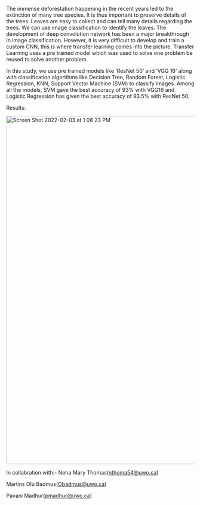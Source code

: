 The immense deforestation happening in the recent years led to the extinction of many tree species. It is thus important to preserve details of the trees. Leaves are easy to collect and can tell many details regarding the trees. We can use image classification to identify the leaves. The development of deep convolution network has been a major breakthrough in image classification. However, it is very difficult to develop and train a custom CNN, this is where transfer learning comes into the picture. Transfer Learning uses a pre trained model which was used to solve one problem be reused to solve another problem. 

In this study, we use pre trained models like ‘ResNet 50’ and ‘VGG 16’ along with classification algorithms like Decision Tree, Random Forest, Logistic Regression, KNN, Support Vector Machine (SVM) to classify images. Among all the models, SVM gave the best accuracy of 93% with VGG16 and Logistic Regression has given the best accuracy of 93.5% with ResNet 50.

Results:


<img width="934" alt="Screen Shot 2022-02-03 at 1 08 23 PM" src="https://user-images.githubusercontent.com/58058791/152402848-56e70370-2ec7-41f9-ab64-35340e1a11f7.png">


In collabration with:-
Neha Mary Thomas(nthoma54@uwo.ca)

Martins Olu Badmus(Obadmus@uwo.ca)

Pavani Madhur(pmadhur@uwo.ca)

